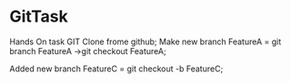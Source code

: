 # GitTask
Hands On task GIT
Clone frome github;
Make new branch FeatureA = git branch FeatureA ->git checkout FeatureA;

Added new branch FeatureC = git checkout -b FeatureC;
